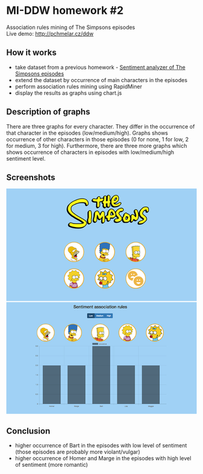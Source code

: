 # MI-DDW homework #2
Association rules mining of The Simpsons episodes  
Live demo: http://pchmelar.cz/ddw

## How it works

- take dataset from a previous homework - [Sentiment analyzer of The Simpsons episodes](https://github.com/pchmelar/ddw-homework1)
- extend the dataset by occurrence of main characters in the episodes
- perform association rules mining using RapidMiner
- display the results as graphs using chart.js

## Description of graphs

There are three graphs for every character. They differ in the occurrence of that character in the episodes (low/medium/high). Graphs shows occurrence of other characters in those episodes (0 for none, 1 for low, 2 for medium, 3 for high). Furthermore, there are three more graphs which shows occurrence of characters in episodes with low/medium/high sentiment level.

## Screenshots

![alt text](screenshots/main.png "Main")
![alt text](screenshots/detail.png "Detail")

## Conclusion

- higher occurrence of Bart in the episodes with low level of sentiment (those episodes are probably more violant/vulgar)
- higher occurrence of Homer and Marge in the episodes with high level of sentiment (more romantic)

